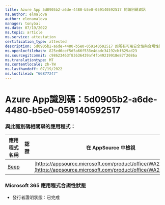 ```yaml
---
title: Azure App 5d0905b2-a6de-4480-b5e0-059140592517 的識別碼資訊
ms.author: elmalova
author: elenamalova
manager: tonybal
ms.date: 07/19/2022
ms.topic: article
ms.service: attestation
certification_type: attested
description: 5d0905b2-a6de-4480-b5e0-059140592517 的所有可用安全性與合規性資訊。
ms.openlocfilehash: 825ed6cef5d5a66f538e4dadc34192cbf629ad23
ms.sourcegitcommit: c98623463f83636439af4fb49219918e87f2086a
ms.translationtype: MT
ms.contentlocale: zh-TW
ms.lasthandoff: 07/19/2022
ms.locfileid: "66877247"
---
```

# <a name="azure-app-id-5d0905b2-a6de-4480-b5e0-059140592517"></a>Azure App識別碼：5d0905b2-a6de-4480-b5e0-059140592517


### <a name="apps-associated-with-this-id"></a>與此識別碼相關聯的應用程式：
| **應用程式名稱** | **認證** | **在 AppSource 中檢視** |
|--------------|---------------|-----------------------|
| [Beep](../forward/WA200004364.md) |  | [https://appsource.microsoft.com/product/office/WA200004364](https://appsource.microsoft.com/product/office/WA200004364) |

### <a name="microsoft-365-app-compliance-status"></a>Microsoft 365 應用程式合規性狀態
- 發行者證明狀態：已完成

